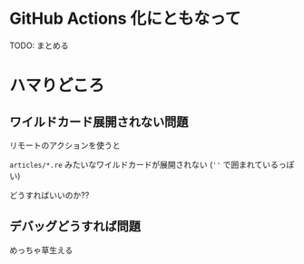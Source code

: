 # GitHub Actions 化にともなって

TODO: まとめる

# ハマりどころ

## ワイルドカード展開されない問題

リモートのアクションを使うと

`articles/*.re` みたいなワイルドカードが展開されない (`''` で囲まれているっぽい)

どうすればいいのか??

## デバッグどうすれば問題

めっちゃ草生える
